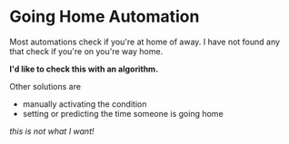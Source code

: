# Going Home Automation
Most automations check if you're at home of away. I have not found any that check if you're on you're way home. 

**I'd like to check this with an algorithm.**

Other solutions are
- manually activating the condition
- setting or predicting the time someone is going home

_this is not what I want!_
